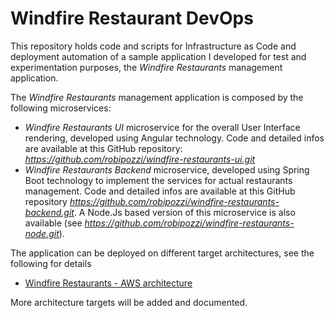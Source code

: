 # Windfire Restaurant DevOps
This repository holds code and scripts for Infrastructure as Code and deployment automation of a sample application I developed for test and experimentation purposes, the *Windfire Restaurants* management application.

The *Windfire Restaurants* management application is composed by the following microservices:

* *Windfire Restaurants UI* microservice for the overall User Interface rendering, developed using Angular technology. Code and detailed infos are available at this GitHub repository: *https://github.com/robipozzi/windfire-restaurants-ui.git*
* *Windfire Restaurants Backend* microservice, developed using Spring Boot technology to implement the services for actual restaurants management. Code and detailed infos are available at this GitHub repository *https://github.com/robipozzi/windfire-restaurants-backend.git*. A Node.Js based version of this microservice is also available (see *https://github.com/robipozzi/windfire-restaurants-node.git*).

The application can be deployed on different target architectures, see the following for details

* [Windfire Restaurants - AWS architecture](aws/README.md)

More architecture targets will be added and documented.